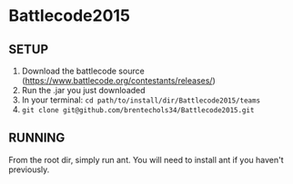 Battlecode2015
==============

SETUP
------------

1. Download the battlecode source (https://www.battlecode.org/contestants/releases/)
2. Run the .jar you just downloaded
3. In your terminal: `cd path/to/install/dir/Battlecode2015/teams`
4. `git clone git@github.com/brentechols34/Battlecode2015.git`

RUNNING
-------------
From the root dir, simply run ant. You will need to install ant if you haven't previously.
